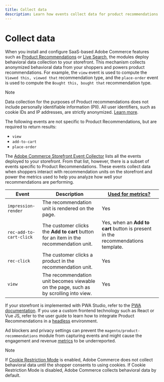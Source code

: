 ```yaml
---
title: Collect data
description: Learn how events collect data for product recommendations.
---
```


# Collect data

When you install and configure SaaS-based Adobe Commerce features such as [Product Recommendations](../install-configure.md) or [Live Search](https://experienceleague.adobe.com/docs/commerce-merchant-services/live-search/onboard/install.html), the modules deploy behavioral data collection to your storefront. This mechanism collects anonymized behavioral data from your shoppers and powers product recommendations. For example, the `view` event is used to compute the `Viewed this, viewed that` recommendation type, and the `place-order` event is used to compute the `Bought this, bought that` recommendation type.

>[!NOTE]
>
>Data collection for the purposes of Product recommendations does not include personally identifiable information (PII). All user identifiers, such as cookie IDs and IP addresses, are strictly anonymized. [Learn more](https://www.adobe.com/privacy/experience-cloud.html).

The following events are not specific to Product Recommendations, but are required to return results:

-  `view`
-  `add-to-cart`
-  `place-order`

The [Adobe Commerce Storefront Event Collector](https://developer.adobe.com/commerce/services/shared-services/storefront-events/collector/#quick-start) lists all the events deployed to your storefront. From that list, however, there is a subset of events specific to Product Recommendations. These events collect data when shoppers interact with recommendation units on the storefront and power the metrics used to help you analyze how well your recommendations are performing.

| Event | Description | [Used for metrics?](../workspace.md) |
| --- | --- | --- |
|`impression-render` | The recommendation unit is rendered on the page. | Yes|
|`rec-add-to-cart-click` | The customer clicks the **Add to cart** button for an item in the recommendation unit. | Yes, when an **Add to cart** button is present in the recommendations template.|
|`rec-click` | The customer clicks a product in the recommendation unit. | Yes|
|`view` | The recommendation unit becomes viewable on the page, such as by scrolling into view. | Yes|

If your storefront is implemented with PWA Studio, refer to the [PWA documentation](https://developer.adobe.com/commerce/pwa-studio/integrations/product-recommendations/). If you use a custom frontend technology such as React or Vue JS, refer to the user guide to learn how to integrate Product Recommendations in a [headless](../headless.md) environment.

Ad blockers and privacy settings can prevent the `magento/product-recommendations` module from capturing events and might cause the engagement and revenue [metrics](../workspace.md) to be underreported.

>[!NOTE]
>
>If [Cookie Restriction Mode](https://experienceleague.adobe.com/docs/commerce-admin/start/compliance/privacy/compliance-cookie-law.html) is enabled, Adobe Commerce does not collect behavioral data until the shopper consents to using cookies. If Cookie Restriction Mode is disabled, Adobe Commerce collects behavioral data by default.
